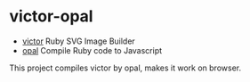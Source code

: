# victor-opal
- [victor](https://github.com/DannyBen/victor) Ruby SVG Image Builder
- [opal](http://opalrb.com) Compile Ruby code to Javascript

This project compiles victor by opal, makes it work on browser.
